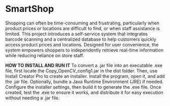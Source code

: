 # SmartShop
Shopping can often be time-consuming and frustrating, particularly when product prices or locations are difficult to find, or when staff assistance is limited. This project introduces a self-service system that integrates barcode scanning and a centralized database to help customers quickly access product prices and locations. Designed for user convenience, the system empowers shoppers to independently retrieve real-time information while reducing reliance on store staff.

**HOW TO INSTALL AND RUN IT**
To convert a .jar file into an executable .exe file, first locate the Copy_OpenCV_config1.jar in the dist folder. Then, use Install Creator Pro to create an installer. Install the program, open it, and add the .jar file. Optionally, bundle a Java Runtime Environment (JRE) if needed. Configure the installer settings, then build it to generate the .exe file. Once created, test the .exe to ensure it works, and distribute it for easy execution without needing a .jar file.
